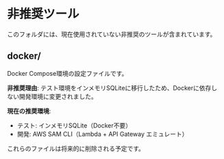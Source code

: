 # 非推奨ツール

このフォルダには、現在使用されていない非推奨のツールが含まれています。

## docker/

Docker Compose環境の設定ファイルです。

**非推奨理由**: テスト環境をインメモリSQLiteに移行したため、Dockerに依存しない開発環境に変更されました。

**現在の推奨環境**:
- テスト: インメモリSQLite（Docker不要）
- 開発: AWS SAM CLI（Lambda + API Gateway エミュレート）

これらのファイルは将来的に削除される予定です。
